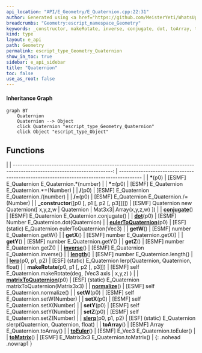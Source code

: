 ```yaml
---
api_location: "API/E_Geometry/E_Quaternion.cpp:22:31"
author: Generated using <a href="https://github.com/MeisterYeti/WhatsUpDoc">WhatsUpDoc</a>
breadcrumbs: "Geometry:escript_namespace_Geometry"
keywords: _constructor, makeRotate, inverse, conjugate, dot, toArray, toMatrix, lerp, slerp, matrixToQuaternion, length, normalize, getX, getY, getZ, getW, setX, setY, setZ, setW, toEuler, eulerToQuaternion
kind: type
layout: e_api
path: Geometry
permalink: escript_type_Geometry_Quaternion
show_in_toc: true
sidebar: e_api_sidebar
title: "Quaternion"
toc: false
use_as_root: false
---
```


#### Inheritance Graph

```mermaid
graph BT
	Quaternion
	Quaternion --> Object
	click Quaternion "escript_type_Geometry_Quaternion"
	click Object "escript_type_Object"
```

## Functions

|
| -----------------------------------------------------------------------------------------------------------------------: | --------------------------------------------------------------------------------------- | 
| **\***(p0)                                                                                                               | [ESMF] E_Quaternion E_Quaternion.\*(number)                                             | 
| **\*=**(p0)                                                                                                              | [ESMF] E_Quaternion E_Quaternion.\*=(Number)                                            | 
| **/**(p0)                                                                                                                | [ESMF] E_Quaternion E_Quaternion./(number)                                              | 
| **/=**(p0)                                                                                                               | [ESMF] E_Quaternion E_Quaternion./=(Number)                                             | 
| **_constructor**([p0 [, p1 [, p2 [, p3]]]])                                                                              | [ESMF] Quaternion new Quaternion([ x,y,z,w \| Quaternion \| Mat3x3\|  Array(x,y,z,w) ]) | 
| **[conjugate](classGeometry_1_1Quaternion#classGeometry_1_1Quaternion_1aceb28d990107c3ac41a2359819cc270c)**()            | [ESMF] E_Quaternion E_Quaternion.conjugate()                                            | 
| **[dot](classGeometry_1_1Quaternion#classGeometry_1_1Quaternion_1af3133d323632336c6604f5e1a1603e0a)**(p0)                | [ESMF] Number E_Quaternion.dot(Quaternion)                                              | 
| **[eulerToQuaternion](classGeometry_1_1Quaternion#classGeometry_1_1Quaternion_1a46f6327db32eadc1f0971c2413ff92d8)**(p0)  | [ESF] (static) E_Quaternion eulerToQuaternion(Vec3)                                     | 
| **getW**()                                                                                                               | [ESMF] number E_Quaternion.getW()                                                       | 
| **getX**()                                                                                                               | [ESMF] number E_Quaternion.getX()                                                       | 
| **getY**()                                                                                                               | [ESMF] number E_Quaternion.getY()                                                       | 
| **getZ**()                                                                                                               | [ESMF] number E_Quaternion.getZ()                                                       | 
| **[inverse](classGeometry_1_1Quaternion#classGeometry_1_1Quaternion_1a9a0c6f291c667f35156fe85ecb8d2157)**()              | [ESMF] E_Quaternion E_Quaternion.inverse()                                              | 
| **[length](classGeometry_1_1Quaternion#classGeometry_1_1Quaternion_1a0d728c188b01601fcabdff7b981e38b3)**()               | [ESMF] number E_Quaternion.length()                                                     | 
| **[lerp](classGeometry_1_1Quaternion#classGeometry_1_1Quaternion_1aceb932c23f3d4beece0f92132e27d894)**(p0, p1, p2)       | [ESF] (static) E_Quaternion lerp(Quaternion, Quaternion, float)                         | 
| **makeRotate**(p0, p1 [, p2 [, p3]])                                                                                     | [ESMF] self E_Quaternion.makeRotate(deg, (Vec3 axis \| x,y,z) )                         | 
| **[matrixToQuaternion](classGeometry_1_1Quaternion#classGeometry_1_1Quaternion_1a62e77a609deea077fbdacf116a0224c3)**(p0) | [ESF] (static) E_Quaternion matrixToQuaternion(Matrix3x3)                               | 
| **[normalize](classGeometry_1_1Quaternion#classGeometry_1_1Quaternion_1a4a33b0303ac6afc54fcba293e866243e)**()            | [ESMF] self E_Quaternion.normalize()                                                    | 
| **setW**(p0)                                                                                                             | [ESMF] self E_Quaternion.setW(Number)                                                   | 
| **setX**(p0)                                                                                                             | [ESMF] self E_Quaternion.setX(Number)                                                   | 
| **setY**(p0)                                                                                                             | [ESMF] self E_Quaternion.setY(Number)                                                   | 
| **setZ**(p0)                                                                                                             | [ESMF] self E_Quaternion.setZ(Number)                                                   | 
| **[slerp](classGeometry_1_1Quaternion#classGeometry_1_1Quaternion_1a130e4643285d70bea19031bd8b27a57c)**(p0, p1, p2)      | [ESF] (static) E_Quaternion slerp(Quaternion, Quaternion, float)                        | 
| **toArray**()                                                                                                            | [ESMF] Array E_Quaternion.toArray()                                                     | 
| **[toEuler](classGeometry_1_1Quaternion#classGeometry_1_1Quaternion_1ada2afd75aa55c69a13e48db96a72c3ce)**()              | [ESMF] E_Vec3 E_Quaternion.toEuler()                                                    | 
| **[toMatrix](classGeometry_1_1Quaternion#classGeometry_1_1Quaternion_1af8fd8afaa57e5a63c01543506b04ad56)**()             | [ESMF] E_Matrix3x3 E_Quaternion.toMatrix()                                              | 
{: .nohead .nowrap1 }

